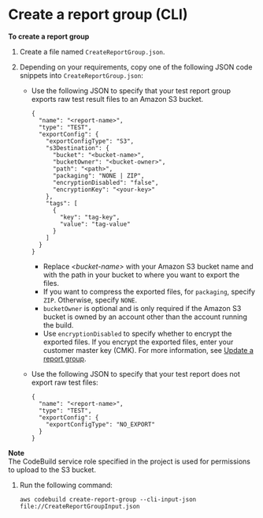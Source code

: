# Create a report group \(CLI\)<a name="test-report-group-create-cli"></a>

**To create a report group**

1. Create a file named `CreateReportGroup.json`\.

1. Depending on your requirements, copy one of the following JSON code snippets into `CreateReportGroup.json`: 
   + Use the following JSON to specify that your test report group exports raw test result files to an Amazon S3 bucket\. 

     ```
     {
       "name": "<report-name>",
       "type": "TEST",
       "exportConfig": {
         "exportConfigType": "S3",
         "s3Destination": {
           "bucket": "<bucket-name>",
           "bucketOwner": "<bucket-owner>",
           "path": "<path>",
           "packaging": "NONE | ZIP",
           "encryptionDisabled": "false",
           "encryptionKey": "<your-key>"
         },
         "tags": [
           {
             "key": "tag-key",
             "value": "tag-value"
           }
         ]
       }
     }
     ```
     + Replace *<bucket\-name>* with your Amazon S3 bucket name and *<path>* with the path in your bucket to where you want to export the files\. 
     + If you want to compress the exported files, for `packaging`, specify `ZIP`\. Otherwise, specify `NONE`\. 
     + `bucketOwner` is optional and is only required if the Amazon S3 bucket is owned by an account other than the account running the build\.
     + Use `encryptionDisabled` to specify whether to encrypt the exported files\. If you encrypt the exported files, enter your customer master key \(CMK\)\. For more information, see [Update a report group](report-group-export-settings.md)\.
   + Use the following JSON to specify that your test report does not export raw test files: 

     ```
     {
       "name": "<report-name>",
       "type": "TEST",
       "exportConfig": {
         "exportConfigType": "NO_EXPORT"
       }
     }
     ```
**Note**  
The CodeBuild service role specified in the project is used for permissions to upload to the S3 bucket\.

1. Run the following command: 

   ```
   aws codebuild create-report-group --cli-input-json file://CreateReportGroupInput.json
   ```